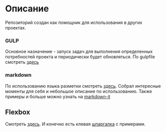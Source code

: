 # Описание
Репозиторий создан как помощник для использования в других проектах.

### GULP
Основное назначение - запуск задач для выполнения определенных потребностей проекта и периодически будет обновляться.
По gulpfile смотреть [здесь](gulp.md)

### markdown
По использованию языка разметки смотреть [здесь](index.md).
Собрал интересные моменты для себя и небольшое описание по использованию. Также примеры и больше можно узнать на  [markdown-it](https://markdown-it.github.io/)

## Flexbox

Смотреть [здесь](./flexbox/flex.md). И конечно есть клевая [шпаргалка](https://tpverstak.ru/flex-cheatsheet/) с примерами.
